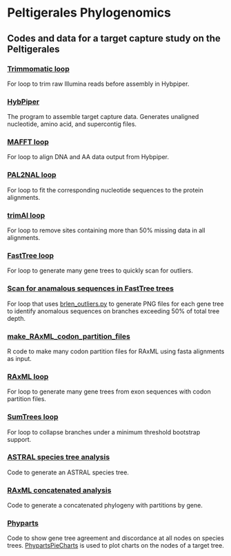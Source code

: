 # Peltigerales Phylogenomics
## Codes and data for a target capture study on the Peltigerales

### [Trimmomatic loop](./trimmomatic.sh)
For loop to trim raw Illumina reads before assembly in Hybpiper.

### [HybPiper](https://github.com/mossmatters/HybPiper/wiki)
The program to assemble target capture data. Generates unaligned nucleotide, amino acid, and supercontig files.

### [MAFFT loop](./mafft.sh)
For loop to align DNA and AA data output from Hybpiper.

### [PAL2NAL loop](./pal2nal.sh)
For loop to fit the corresponding nucleotide sequences to the protein alignments.

### [trimAl loop](./trimal.sh)
For loop to remove sites containing more than 50% missing data in all alignments.

### [FastTree loop](./fasttree.sh)
For loop to generate many gene trees to quickly scan for outliers.

### [Scan for anamalous sequences in FastTree trees](./brlen_outliers.sh)
For loop that uses [brlen_outliers.py](http://blog.mossmatters.net/detecting-branch-length-outliers/) to generate PNG files for each gene tree to identify anomalous sequences on branches exceeding 50% of total tree depth.

### [make_RAxML_codon_partition_files](./make_RAxML_codon_partition_files.R)
R code to make many codon partition files for RAxML using fasta alignments as input.

### [RAxML loop](./raxml_loop.sh)
For loop to generate many gene trees from exon sequences with codon partition files.

### [SumTrees loop](./sumtrees.sh)
For loop to collapse branches under a minimum threshold bootstrap support.

### [ASTRAL species tree analysis](./astral.sh)
Code to generate an ASTRAL species tree.

### [RAxML concatenated analysis](./raxml_concat.sh)
Code to generate a concatenated phylogeny with partitions by gene.

### [Phyparts](https://bitbucket.org/blackrim/phyparts/src/master/)
Code to show gene tree agreement and discordance at all nodes on species trees. [PhypartsPieCharts](https://github.com/mossmatters/phyloscripts/tree/master/phypartspiecharts) is used to plot charts on the nodes of a target tree.
